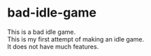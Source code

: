 # bad-idle-game
This is a bad idle game.\
This is my first attempt of making an idle game.\
It does not have much features.